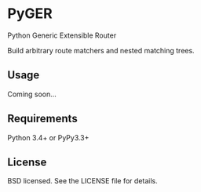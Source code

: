 # PyGER
Python Generic Extensible Router

Build arbitrary route matchers and nested matching trees.

## Usage
Coming soon...

## Requirements

Python 3.4+ or PyPy3.3+

## License
BSD licensed. See the LICENSE file for details.
